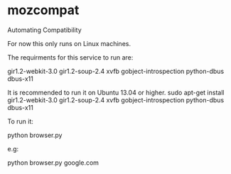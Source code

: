 mozcompat
=========

Automating Compatibility

For now this only runs on Linux machines.

The requirments for this service to run are:

gir1.2-webkit-3.0
gir1.2-soup-2.4
xvfb
gobject-introspection
python-dbus
dbus-x11

It is recommended to run it on Ubuntu 13.04 or higher.
sudo apt-get install gir1.2-webkit-3.0 gir1.2-soup-2.4 xvfb gobject-introspection python-dbus dbus-x11


To run it:

python browser.py <url>


e.g:

python browser.py google.com
